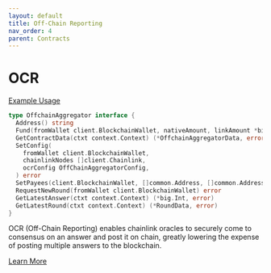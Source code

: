 ```yaml
---
layout: default
title: Off-Chain Reporting
nav_order: 4
parent: Contracts
---
```


# OCR

[Example Usage](./../suite/smoke/contracts_ocr_test.go)

```go
type OffchainAggregator interface {
  Address() string
  Fund(fromWallet client.BlockchainWallet, nativeAmount, linkAmount *big.Float) error
  GetContractData(ctxt context.Context) (*OffchainAggregatorData, error)
  SetConfig(
    fromWallet client.BlockchainWallet,
    chainlinkNodes []client.Chainlink,
    ocrConfig OffChainAggregatorConfig,
  ) error
  SetPayees(client.BlockchainWallet, []common.Address, []common.Address) error
  RequestNewRound(fromWallet client.BlockchainWallet) error
  GetLatestAnswer(ctxt context.Context) (*big.Int, error)
  GetLatestRound(ctxt context.Context) (*RoundData, error)
}
```

OCR (Off-Chain Reporting) enables chainlink oracles to securely come to consensus on an answer and post it on chain,
greatly lowering the expense of posting multiple answers to the blockchain.

[Learn More](https://docs.chain.link/docs/off-chain-reporting/)